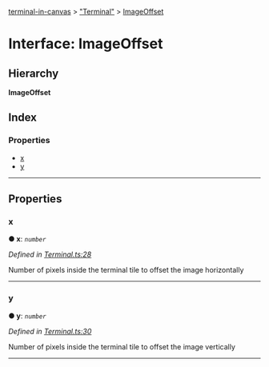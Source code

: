 [terminal-in-canvas](../README.md) > ["Terminal"](../modules/_terminal_.md) > [ImageOffset](../interfaces/_terminal_.imageoffset.md)

# Interface: ImageOffset

## Hierarchy

**ImageOffset**

## Index

### Properties

* [x](_terminal_.imageoffset.md#x)
* [y](_terminal_.imageoffset.md#y)

---

## Properties

<a id="x"></a>

###  x

**● x**: *`number`*

*Defined in [Terminal.ts:28](https://github.com/danikaze/terminal-in-canvas/blob/13134dd/src/Terminal.ts#L28)*

Number of pixels inside the terminal tile to offset the image horizontally

___
<a id="y"></a>

###  y

**● y**: *`number`*

*Defined in [Terminal.ts:30](https://github.com/danikaze/terminal-in-canvas/blob/13134dd/src/Terminal.ts#L30)*

Number of pixels inside the terminal tile to offset the image vertically

___

